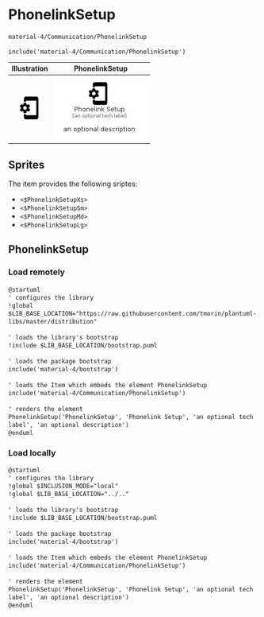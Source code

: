 # PhonelinkSetup


```text
material-4/Communication/PhonelinkSetup
```

```text
include('material-4/Communication/PhonelinkSetup')
```



| Illustration | PhonelinkSetup |
| :---: | :---: |
| ![illustration for Illustration](../../material-4/Communication/PhonelinkSetup.png) | ![illustration for PhonelinkSetup](../../material-4/Communication/PhonelinkSetup.Local.png) |



## Sprites
The item provides the following sriptes:

- `<$PhonelinkSetupXs>`
- `<$PhonelinkSetupSm>`
- `<$PhonelinkSetupMd>`
- `<$PhonelinkSetupLg>`





## PhonelinkSetup

### Load remotely
```plantuml
@startuml
' configures the library
!global $LIB_BASE_LOCATION="https://raw.githubusercontent.com/tmorin/plantuml-libs/master/distribution"

' loads the library's bootstrap
!include $LIB_BASE_LOCATION/bootstrap.puml

' loads the package bootstrap
include('material-4/bootstrap')

' loads the Item which embeds the element PhonelinkSetup
include('material-4/Communication/PhonelinkSetup')

' renders the element
PhonelinkSetup('PhonelinkSetup', 'Phonelink Setup', 'an optional tech label', 'an optional description')
@enduml
```

### Load locally
```plantuml
@startuml
' configures the library
!global $INCLUSION_MODE="local"
!global $LIB_BASE_LOCATION="../.."

' loads the library's bootstrap
!include $LIB_BASE_LOCATION/bootstrap.puml

' loads the package bootstrap
include('material-4/bootstrap')

' loads the Item which embeds the element PhonelinkSetup
include('material-4/Communication/PhonelinkSetup')

' renders the element
PhonelinkSetup('PhonelinkSetup', 'Phonelink Setup', 'an optional tech label', 'an optional description')
@enduml
```

